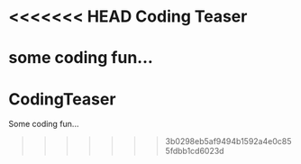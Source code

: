 <<<<<<< HEAD
Coding Teaser
=============
some coding fun...
=======
CodingTeaser
============

Some coding fun...
>>>>>>> 3b0298eb5af9494b1592a4e0c855fdbb1cd6023d
